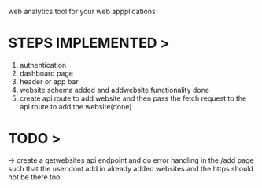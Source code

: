 web analytics tool for your web appplications

# STEPS IMPLEMENTED >

1. authentication
2. dashboard page 
3. header or app bar
4. website schema added and addwebsite functionality done
5. create api route to add website and then pass the fetch request to the api route to add the website(done)

# TODO >
-> create a getwebsites api endpoint and do error handling in the /add page such that 
the user dont add in already added websites and the https should not be there too.
